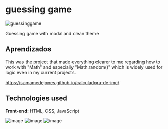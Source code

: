 # guessing game
![guessinggame](https://github.com/user-attachments/assets/5e547754-6bf3-4751-8cc4-2658bbe5d677)


Guessing game with modal and clean theme

## Aprendizados

This was the project that made everything clearer to me regarding how to work with "Math" and especially "Math.random()" which is widely used for logic even in my current projects.



https://samamedejones.github.io/calculadora-de-imc/



## Technologies used

**Front-end:** HTML, CSS, JavaScript


![image](https://github.com/user-attachments/assets/3ff9cab9-ceed-4102-b805-3928e56822c3) ![image](https://github.com/user-attachments/assets/b68387fd-bd9f-4197-82da-118cf161f74d) ![image](https://github.com/user-attachments/assets/be60b360-351b-47d4-b08b-edb7b25019b7)
